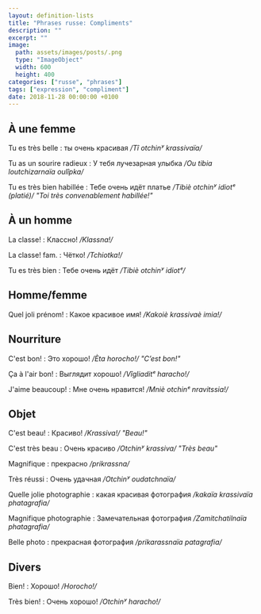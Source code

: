 ```yaml
---
layout: definition-lists
title: "Phrases russe: Compliments"
description: ""
excerpt: ""
image:
  path: assets/images/posts/.png
  type: "ImageObject"
  width: 600
  height: 400
categories: ["russe", "phrases"]
tags: ["expression", "compliment"]
date: 2018-11-28 00:00:00 +0100
---
```


## À une femme

Tu es très belle
: ты очень красивая
*/Tî otchinʸ krassivaïa/*

Tu as un sourire radieux
: У тебя лучезарная улыбка
*/Ou tibia loutchizarnaïa oulîpka/*

Tu es très bien habillée
: Тебе очень идёт платье
*/Tibiè otchinʸ idiotᵉ (platié)/ "Toi très convenablement habillée!"*


## À un homme

La classe!
: Классно!
*/Klassna!/*

La classe! fam.
: Чётко!
*/Tchiotka!/*

Tu es très bien
: Тебе очень идёт
*/Tibiè otchinʸ idiotᵉ/*


## Homme/femme

Quel joli prénom!
: Какое красивое имя!
*/Kakoiè krassivaè imia!/*


## Nourriture

C'est bon!
: Это хорошо!
*/Èta horocho!/ "C’est bon!"*

Ça à l'air bon!
: Выглядит хорошо!
*/Vîgliaditᵉ haracho!/*

J'aime beaucoup!
: Мне очень нравится!
*/Mniè otchinᵉ nravitssia!/*


## Objet

C'est beau!
: Красиво!
*/Krassiva!/ "Beau!"*

C'est très beau
: Очень красиво
*/Otchinʸ krassiva/ "Très beau"*

Magnifique
: прекрасно
*/prikrassna/*

Très réussi
: Очень удачная
*/Otchinʸ oudatchnaïa/*

Quelle jolie photographie
: какая красивая фотография
*/kakaïa krassivaïa phatagrafia/*

Magnifique photographie
: Замечательная фотография
*/Zamitchatilnaïa phatagrafia/*

Belle photo
: прекрасная фотография
*/prikarassnaïa patagrafia/*


## Divers

Bien!
: Хорошо!
*/Horocho!/*

Très bien!
: Очень хорошо!
*/Otchinʸ haracho!/*
